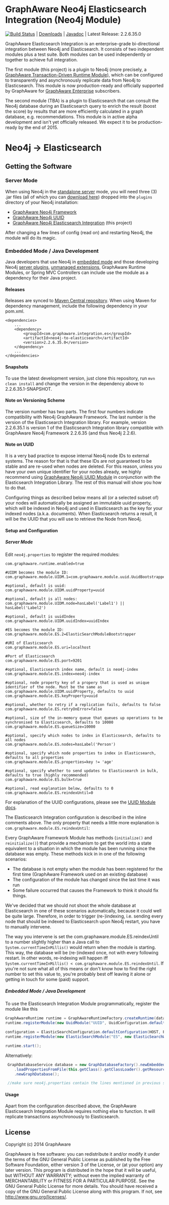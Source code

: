 GraphAware Neo4j Elasticsearch Integration (Neo4j Module)
=========================================================

[![Build Status](https://travis-ci.org/graphaware/neo4j-to-elasticsearch.png)](https://travis-ci.org/graphaware/neo4j-to-elasticsearch) | <a href="http://graphaware.com/products/" target="_blank">Downloads</a> | <a href="http://graphaware.com/site/neo4j-to-elasticsearch/latest/apidocs/" target="_blank">Javadoc</a> | Latest Release: 2.2.6.35.0

GraphAware Elasticsearch Integration is an enterprise-grade bi-directional integration between Neo4j and Elasticsearch.
It consists of two independent modules plus a test suite. Both modules can be used independently or together to achieve
full integration.

The first module (this project) is a plugin to Neo4j (more precisely, a [GraphAware Transaction-Driven Runtime Module](https://github.com/graphaware/neo4j-framework/tree/master/runtime#graphaware-runtime)),
which can be configured to transparently and asynchronously replicate data from Neo4j to Elasticsearch. This module is now
production-ready and officially supported by GraphAware for  <a href="http://graphaware.com/enterprise/" target="_blank">GraphAware Enterprise</a> subscribers.

The second module (TBA) is a plugin to Elasticsearch that can consult the Neo4j database during an Elasticsearch query to enrich
the result (boost the score) by results that are more efficiently calculated in a graph database, e.g. recommendations.
This module is in active alpha development and isn't yet officially released. We expect it to be production-ready by
the end of 2015.

# Neo4j -> Elasticsearch

## Getting the Software

### Server Mode

When using Neo4j in the <a href="http://docs.neo4j.org/chunked/stable/server-installation.html" target="_blank">standalone server</a> mode,
you will need three (3) .jar files (all of which you can <a href="http://graphaware.com/downloads/" target="_blank">download here</a>)
dropped into the `plugins` directory of your Neo4j installation:

*  <a href="https://github.com/graphaware/neo4j-framework" target="_blank">GraphAware Neo4j Framework</a>
*  <a href="https://github.com/graphaware/neo4j-uuid" target="_blank">GraphAware Neo4j UUID</a>
*  <a href="https://github.com/graphaware/neo4j-to-elasticsearch" target="_blank">GraphAware Neo4j Elasticsearch Integration</a> (this project)

After changing a few lines of config (read on) and restarting Neo4j, the module will do its magic.

### Embedded Mode / Java Development

Java developers that use Neo4j in <a href="http://docs.neo4j.org/chunked/stable/tutorials-java-embedded.html" target="_blank">embedded mode</a>
and those developing Neo4j <a href="http://docs.neo4j.org/chunked/stable/server-plugins.html" target="_blank">server plugins</a>,
<a href="http://docs.neo4j.org/chunked/stable/server-unmanaged-extensions.html" target="_blank">unmanaged extensions</a>,
GraphAware Runtime Modules, or Spring MVC Controllers can include use the module as a dependency for their Java project.

#### Releases

Releases are synced to <a href="http://search.maven.org/#search%7Cga%7C1%7Ca%3A%22uuid%22" target="_blank">Maven Central repository</a>. When using Maven for dependency management, include the following dependency in your pom.xml.

    <dependencies>
        ...
        <dependency>
            <groupId>com.graphaware.integration.es</groupId>
            <artifactId>neo4j-to-elasticsearch</artifactId>
            <version>2.2.6.35.0</version>
        </dependency>
        ...
    </dependencies>

#### Snapshots

To use the latest development version, just clone this repository, run `mvn clean install` and change the version in the
dependency above to 2.2.6.35.1-SNAPSHOT.

#### Note on Versioning Scheme

The version number has two parts. The first four numbers indicate compatibility with Neo4j GraphAware Framework.
 The last number is the version of the Elasticsearch Integration library. For example, version 2.2.6.35.1 is version 1 of the Elasticsearch Integration library
 compatible with GraphAware Neo4j Framework 2.2.6.35 (and thus Neo4j 2.2.6).

#### Note on UUID

It is a very bad practice to expose internal Neo4j node IDs to external systems. The reason for that is that these IDs
are not guaranteed to be stable and are re-used when nodes are deleted. For this reason, unless you have your own unique
identifier for your nodes already, we highly recommend using <a href="https://github.com/graphaware/neo4j-uuid" target="_blank">GraphAware Neo4j UUID Module</a>
in conjunction with the Elasticsearch Integration Library. The rest of this manual will show you how to do that.

Configuring things as described below means all (or a selected subset of) your nodes will automatically be assigned
an immutable uuid property, which will be indexed in Neo4j and used in Elasticsearch as the key for your indexed nodes
(a.k.a. documents). When Elasticsearch returns a result, it will be the UUID that you will use to retrieve the Node
from Neo4j.

#### Setup and Configuration

##### Server Mode

Edit `neo4j.properties` to register the required modules:

```
com.graphaware.runtime.enabled=true

#UIDM becomes the module ID:
com.graphaware.module.UIDM.1=com.graphaware.module.uuid.UuidBootstrapper

#optional, default is uuid:
com.graphaware.module.UIDM.uuidProperty=uuid

#optional, default is all nodes:
com.graphaware.module.UIDM.node=hasLabel('Label1') || hasLabel('Label2')

#optional, default is uuidIndex
com.graphaware.module.UIDM.uuidIndex=uuidIndex

#ES becomes the module ID:
com.graphaware.module.ES.2=ElasticSearchModuleBootstrapper

#URI of Elasticsearch
com.graphaware.module.ES.uri=localhost

#Port of Elasticsearch
com.graphaware.module.ES.port=9201

#optional, Elasticsearch index name, default is neo4j-index
com.graphaware.module.ES.index=neo4j-index

#optional, node property key of a propery that is used as unique identifier of the node. Must be the same as com.graphaware.module.UIDM.uuidProperty, defaults to uuid
com.graphaware.module.ES.keyProperty=uuid

#optional, whether to retry if a replication fails, defaults to false
com.graphaware.module.ES.retryOnError=false

#optional, size of the in-memory queue that queues up operations to be synchronised to Elasticsearch, defaults to 10000
com.graphaware.module.ES.queueSize=10000

#optional, specify which nodes to index in Elasticsearch, defaults to all nodes
com.graphaware.module.ES.nodes=hasLabel('Person')

#optional, specify which node properties to index in Elasticsearch, defaults to all properties
com.graphaware.module.ES.properties=key != 'age'

#optional, specify whether to send updates to Elasticsearch in bulk, defaults to true (highly recommended)
com.graphaware.module.ES.bulk=true

#optional, read explanation below, defaults to 0
com.graphaware.module.ES.reindexUntil=0

```

For explanation of the UUID configurations, please see the [UUID Module docs](https://github.com/graphaware/neo4j-uuid).

The Elasticsearch Integration configuration is described in the inline comments above. The only property that needs a little
more explanation is `com.graphaware.module.ES.reindexUntil`:

Every GraphAware Framework Module has methods (`initialize()` and `reinitialize()`) that provide a mechanism to get the
world into a state equivalent to a situation in which the module has been running since the database was empty.
These methods kick in in one of the following scenarios:

* The database is not empty when the module has been registered for the first time (GraphAware Framework used on an existing database)
* The configuration of the module has changed since the last time it was run
* Some failure occurred that causes the Framework to think it should fix things.

We've decided that we should not shoot the whole database at Elasticsearch in one of these scenarios automatically, because
it could well be quite large. Therefore, in order to trigger (re-)indexing, i.e. sending every node that should be indexed
to Elasticsearch upon Neo4j restart, you have to manually intervene.

The way you intervene is set the com.graphaware.module.ES.reindexUntil to a number slightly higher than a Java call to `System.currentTimeInMillis()`
would return when the module is starting. This way, the database will be (re-)indexed once, not with every following restart.
In other words, re-indexing will happen iff `System.currentTimeInMillis() < com.graphaware.module.ES.reindexUntil`.
If you're not sure what all of this means or don't know how to find the right number to set this value to, you're probably
best off leaving it alone or getting in touch for some (paid) support.

##### Embedded Mode / Java Development

To use the Elasticsearch Integration Module programmatically, register the module like this

```java
GraphAwareRuntime runtime = GraphAwareRuntimeFactory.createRuntime(database); //where database is an instance of GraphDatabaseService
runtime.registerModule(new UuidModule("UUID", UuidConfiguration.defaultConfiguration(), database));

configuration = ElasticSearchConfiguration.defaultConfiguration(HOST, PORT);
runtime.registerModule(new ElasticSearchModule("ES", new ElasticSearchWriter(configuration), configuration));

runtime.start();
```

Alternatively:
```java
 GraphDatabaseService database = new GraphDatabaseFactory().newEmbeddedDatabaseBuilder(pathToDb)
    .loadPropertiesFromFile(this.getClass().getClassLoader().getResource("neo4j.properties").getPath())
    .newGraphDatabase();

 //make sure neo4j.properties contain the lines mentioned in previous section
```

#### Usage

Apart from the configuration described above, the GraphAware Elasticsearch Integration Module requires nothing else to function.
It will replicate transactions asynchronously to Elasticsearch.

License
-------

Copyright (c) 2014 GraphAware

GraphAware is free software: you can redistribute it and/or modify it under the terms of the GNU General Public License
as published by the Free Software Foundation, either version 3 of the License, or (at your option) any later version.
This program is distributed in the hope that it will be useful, but WITHOUT ANY WARRANTY; without even the implied
warranty of MERCHANTABILITY or FITNESS FOR A PARTICULAR PURPOSE. See the GNU General Public License for more details.
You should have received a copy of the GNU General Public License along with this program.
If not, see <http://www.gnu.org/licenses/>.
